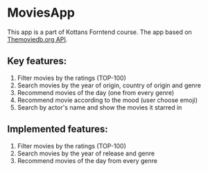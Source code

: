 # MoviesApp

This app is a part of Kottans Forntend course. The app based on [Themoviedb.org API](https://developers.themoviedb.org).

## Key features:

1. Filter movies by the ratings (TOP-100)
2. Search movies by the year of origin, country of origin and genre
3. Recommend movies of the day (one from every genre)
4. Recommend movie according to the mood (user choose emoji)
5. Search by actor's name and show the movies it starred in

## Implemented features:

1. Filter movies by the ratings (TOP-100)
2. Search movies by the year of release and genre
3. Recommend movies of the day from every genre

